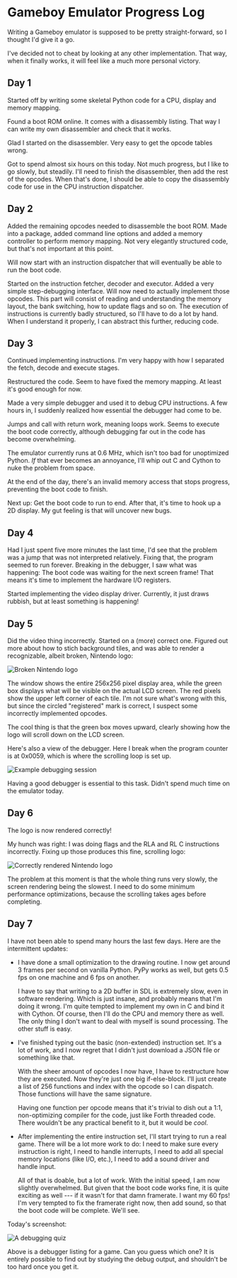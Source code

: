 Gameboy Emulator Progress Log
=============================

Writing a Gameboy emulator is supposed to be pretty straight-forward, so I
thought I'd give it a go.

I've decided not to cheat by looking at any other implementation. That way,
when it finally works, it will feel like a much more personal victory.

Day 1
-----

Started off by writing some skeletal Python code for a CPU, display and memory
mapping.

Found a boot ROM online. It comes with a disassembly listing. That way I can
write my own disassembler and check that it works.

Glad I started on the disassembler. Very easy to get the opcode tables wrong.

Got to spend almost six hours on this today. Not much progress, but I like to
go slowly, but steadily. I'll need to finish the disassembler, then add the
rest of the opcodes. When that's done, I should be able to copy the disassembly
code for use in the CPU instruction dispatcher.

Day 2
-----

Added the remaining opcodes needed to disassemble the boot ROM. Made into a
package, added command line options and added a memory controller to perform
memory mapping. Not very elegantly structured code, but that's not important at
this point.

Will now start with an instruction dispatcher that will eventually be able to
run the boot code.

Started on the instruction fetcher, decoder and executor. Added a very simple
step-debugging interface. Will now need to actually implement those opcodes.
This part will consist of reading and understanding the memory layout, the bank
switching, how to update flags and so on. The execution of instructions is
currently badly structured, so I'll have to do a lot by hand. When I understand
it properly, I can abstract this further, reducing code.

Day 3
-----

Continued implementing instructions. I'm very happy with how I separated the
fetch, decode and execute stages.

Restructured the code. Seem to have fixed the memory mapping. At least it's
good enough for now.

Made a very simple debugger and used it to debug CPU instructions.  A few hours
in, I suddenly realized how essential the debugger had come to be.

Jumps and call with return work, meaning loops work. Seems to execute the boot
code correctly, although debugging far out in the code has become overwhelming.

The emulator currently runs at 0.6 MHz, which isn't too bad for unoptimized
Python. *If* that ever becomes an annoyance, I'll whip out C and Cython to nuke
the problem from space.

At the end of the day, there's an invalid memory access that stops progress,
preventing the boot code to finish.

Next up: Get the boot code to run to end. After that, it's time to hook up a 2D
display. My gut feeling is that will uncover new bugs.

Day 4
-----

Had I just spent five more minutes the last time, I'd see that the problem was
a jump that was not interpreted relatively. Fixing that, the program seemed to
run forever. Breaking in the debugger, I saw what was happening: The boot code
was waiting for the next screen frame! That means it's time to implement the
hardware I/O registers.

Started implementing the video display driver. Currently, it just draws
rubbish, but at least something is happening!

Day 5
-----

Did the video thing incorrectly. Started on a (more) correct one. Figured out more
about how to stich background tiles, and was able to render a recognizable,
albeit broken, Nintendo logo:

![Broken Nintendo logo](boot-screen-01.png)

The window shows the entire 256x256 pixel display area, while the green box
displays what will be visible on the actual LCD screen. The red pixels show the
upper left corner of each tile. I'm not sure what's wrong with this, but since
the circled "registered" mark is correct, I suspect some incorrectly
implemented opcodes.

The cool thing is that the green box moves upward, clearly showing how the logo
will scroll down on the LCD screen.

Here's also a view of the debugger. Here I break when the program counter is at
0x0059, which is where the scrolling loop is set up.

![Example debugging session](debugger-01.png)

Having a good debugger is essential to this task. Didn't spend much time on the
emulator today.

Day 6
-----

The logo is now rendered correctly!

My hunch was right: I was doing flags and the RLA and RL C instructions
incorrectly. Fixing up those produces this fine, scrolling logo:

![Correctly rendered Nintendo logo](boot-screen-02.png)

The problem at this moment is that the whole thing runs very slowly, the screen
rendering being the slowest. I need to do some minimum performance
optimizations, because the scrolling takes ages before completing.

Day 7
-----

I have not been able to spend many hours the last few days. Here are the
intermittent updates:

  * I have done a small optimization to the drawing routine. I now get around 3
    frames per second on vanilla Python. PyPy works as well, but gets 0.5 fps
    on one machine and 6 fps on another.

    I have to say that writing to a 2D buffer in SDL is extremely slow, even in
    software rendering. Which is just insane, and probably means that I'm doing
    it wrong. I'm quite tempted to implement my own in C and bind it with
    Cython. Of course, then I'll do the CPU and memory there as well. The only
    thing I don't want to deal with myself is sound processing. The other stuff
    is easy.

  * I've finished typing out the basic (non-extended) instruction set. It's a
    lot of work, and I now regret that I didn't just download a JSON file or
    something like that.

    With the sheer amount of opcodes I now have, I have to
    restructure how they are executed. Now they're just one big if-else-block.
    I'll just create a list of 256 functions and index with the opcode so I can
    dispatch. Those functions will have the same signature.

    Having one function per opcode means that it's trivial to dish out a 1:1,
    non-optimizing compiler for the code, just like Forth threaded code. There
    wouldn't be any practical benefit to it, but it would be _cool_.

  * After implementing the entire instruction set, I'll start trying to run a
    real game. There will be a lot more work to do: I need to make sure every
    instruction is right, I need to handle interrupts, I need to add all
    special memory locations (like I/O, etc.), I need to add a sound driver and
    handle input.

    All of that is doable, but a lot of work. With the initial speed, I am now
    slightly overwhelmed. But given that the boot code works fine, it is quite
    exciting as well --- if it wasn't for that damn framerate. I want my 60
    fps! I'm very tempted to fix the framerate right now, then add sound, so
    that the boot code will be complete. We'll see.

Today's screenshot:

![A debugging quiz](debugger-02.png)

Above is a debugger listing for a game. Can you guess which one? It is entirely
possible to find out by studying the debug output, and shouldn't be too hard
once you get it.
